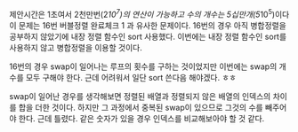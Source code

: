 제안시간은 1초여서 2천만번(2*10<sup>7</sup>)의 연산이 가능하고 수의 개수는 5십만개(5*10<sup>5</sup>)이다
이 문제는 16번 버블정렬 완료체크 1 과 유사한 문제이다.
16번의 경우 아직 병합정렬을 공부하지 않았기에 내장 정렬 함수인 sort 사용했다.
이번에는 내장 정렬 함수인 sort를 사용하지 않고 병합정렬을 이용할 것이다.

16번의 경우 swap이 일어나는 루프의 횟수를 구하는 것이었지만 이번에는 swap의 개수를 모두 구해야 한다.
근데 어려워서 일단 sort 쓴다음 해야겠다. ㅎㅎ

swap이 일어난 경우를 생각해보면 정렬된 배열과 정렬되지 않은 배열의 인덱스의 차이를 합을 더한 것이다.
하지만 그 과정에서 중복된 swap이 있으므로 그것의 수를 빼주어야 한다.
근데 틀렸다. 같은 숫자가 있을 경우 인덱스를 비교해보아야 할 것 같다.